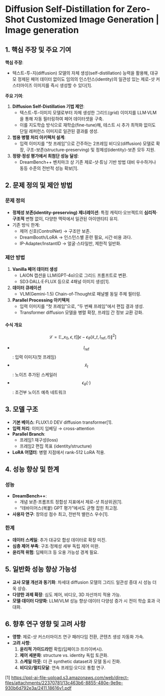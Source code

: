 # Diffusion Self-Distillation for Zero-Shot Customized Image Generation | Image generation

## 1. 핵심 주장 및 주요 기여  
**핵심 주장**:  
- 텍스트-투-지(diffusion) 모델의 자체 생성(self-distillation) 능력을 활용해, 대규모 정제된 페어 데이터 없이도 임의의 인스턴스(identity)의 일관성 있는 제로-샷 커스터마이즈 이미지를 즉시 생성할 수 있다[1].  

**주요 기여**:  
1. **Diffusion Self-Distillation 기법 제안**:  
   - 텍스트-투-이미지 모델로부터 자체 생성한 그리드(grid) 이미지를 LLM·VLM을 통해 자동 필터링하여 페어 데이터셋을 구축.  
   - 이를 지도학습 방식으로 재학습(fine-tune)해, 테스트 시 추가 최적화 없이도 단일 레퍼런스 이미지로 일관된 결과를 생성.  
2. **범용 병렬 처리 아키텍처 설계**:  
   - 입력 이미지를 “첫 프레임”으로 간주하는 2프레임 비디오(diffusion) 모델로 확장, 구조-보존(structure-preserving) 및 정체성(identity)-보존 모두 지원.  
3. **정량·정성 평가에서 최첨단 성능 달성**:  
   - DreamBench++ 벤치마크 상 기존 제로-샷·튜닝 기반 방법 대비 우수하거나 동등 수준의 전반적 성능 확보[1].  

## 2. 문제 정의 및 제안 방법  
### 문제 정의  
- **정체성 보존(identity-preserving) 제너레이션**: 특정 캐릭터·오브젝트의 **심리적·구조적** 변형 없이, 다양한 맥락에서 일관된 아이덴티티 유지.  
- 기존 방식 한계:  
  - 제어 신호(ControlNet) → 구조만 보존.  
  - DreamBooth/LoRA → 인스턴스별 훈련 필요, 시간·비용 과다.  
  - IP-Adapter/InstantID → 얼굴·스타일만, 제한적 일반화.  

### 제안 방법  
1. **Vanilla 페어 데이터 생성**  
   - LAION 캡션을 LLM(GPT-4o)으로 그리드 프롬프트로 변환.  
   - SD3·DALL·E·FLUX 등으로 4패널 이미지 생성[1].  
2. **데이터 큐레이션**  
   - VLM(Gemini-1.5) Chain-of-Thought로 패널별 동일 주체 필터링.  
3. **Parallel Processing 아키텍처**  
   - 입력 이미지를 “첫 프레임”으로, “두 번째 프레임”에서 편집 결과 생성.  
   - Transformer diffusion 모델을 병렬 확장, 프레임 간 정보 교환 강화.  

#### 수식 개요  

$$
\mathcal{L} = \mathbb{E}\_{x_0, \epsilon, t}\bigl[\|\epsilon - \epsilon_\theta(\tilde{x}\_t, I_{\text{ref}}, t)\|^2\bigr]
$$  

- $$I_{\text{ref}}$$ : 입력 이미지(첫 프레임)  
- $$\tilde{x}_t$$ : 노이즈 추가된 스케일러  
- $$\epsilon_\theta(\cdot)$$ : 조건부 노이즈 예측 네트워크  

## 3. 모델 구조  
- **기본 베이스**: FLUX1.0 DEV diffusion transformer[1].  
- **입력 처리**: 이미지 임베딩 → cross-attention  
- **Parallel Branch**:  
  - 프레임1 재구성(loss)  
  - 프레임2 편집 목표 (identity/structure)  
- **LoRA 어댑터**: 병렬 지점에서 rank-512 LoRA 적용.  

## 4. 성능 향상 및 한계  
### 성능  
- **DreamBench++**:  
  - 개념 보존·프롬프트 정합성 지표에서 제로-샷 최상위권[1].  
  - “데바이어스(복붙) GPT 평가”에서도 균형 잡힌 최고점.  
- **사용자 연구**: 창의성 점수 최고, 전반적 밸런스 우수[1].  

### 한계  
- **데이터 스케일**: 추가 대규모 합성 데이터로 확장 미진.  
- **심층 제어 부족**: 구조·정체성 세부 독립 제어 미완.  
- **윤리적 위험**: 딥페이크 등 오용 가능성 경계 필요.  

## 5. 일반화 성능 향상 가능성  
- **교사 모델 개선과 동기화**: 차세대 diffusion 모델의 그리드 일관성 증대 시 성능 더욱 상승.  
- **다양한 과제 확장**: 심도 제어, 비디오, 3D 자산까지 적용 가능.  
- **모델·데이터 다양화**: LLM/VLM 성능 향상·데이터 다양성 증가 시 전이 학습 효과 극대화.  

## 6. 향후 연구 영향 및 고려 사항  
- **영향**: 제로-샷 커스터마이즈 연구 패러다임 전환, 콘텐츠 생성 자동화 가속.  
- **고려 사항**:  
  1. **윤리적 가이드라인** 확립(딥페이크·프라이버시).  
  2. **제어 세분화**: structure vs. identity 독립 토큰화.  
  3. **스케일 아웃**: 더 큰 synthetic dataset과 모델 동시 진화.  
  4. **비디오/멀티모달**: 연속 프레임·오디오 통합 연구.

[1] https://ppl-ai-file-upload.s3.amazonaws.com/web/direct-files/attachments/22370781/13c463b6-8855-480e-9e9e-930b6d792e3a/2411.18616v1.pdf
